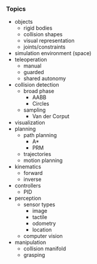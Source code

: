 ### Topics

- objects
  - rigid bodies
  - collision shapes
  - visual representation
  - joints/constraints
- simulation environment (space)
- teleoperation
  - manual
  - guarded
  - shared autonomy
- collision detection
  - broad phase
    - AABB
    - Circles
  - sampling
    - Van der Corput
- visualization
- planning
  - path planning
    - A*
    - PRM
  - trajectories
  - motion planning
- kinematics
  - forward
  - inverse
- controllers
  - PID
- perception
  - sensor types
    - image
    - tactile
    - odometry
    - location
  - computer vision
- manipulation
  - collision manifold
  - grasping

